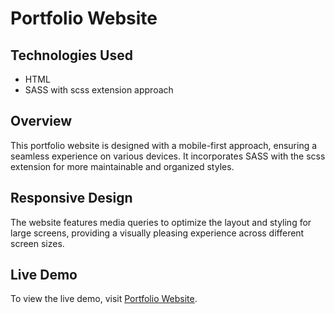 # Portfolio Website

## Technologies Used

- HTML
- SASS with scss extension approach

## Overview

This portfolio website is designed with a mobile-first approach, ensuring a seamless experience on various devices. It incorporates SASS with the scss extension for more maintainable and organized styles.

## Responsive Design

The website features media queries to optimize the layout and styling for large screens, providing a visually pleasing experience across different screen sizes.

## Live Demo

To view the live demo, visit [Portfolio Website](https://mumiak-mitch.github.io/sass-portfolio_website/dist).
